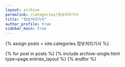 ```yaml
---
layout: archive
permalink: /categories/정보처리기사
title: "정보처리기사"
author_profile: true
sidebar_main: true
---
```


{% assign posts = site.categories.정보처리기사 %}

{% for post in posts %}
  {% include archive-single.html type=page.entries_layout %}
{% endfor %}
